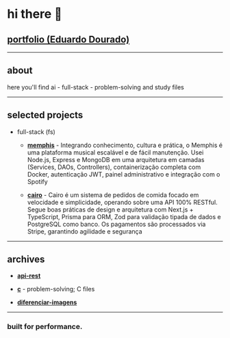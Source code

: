 # hi there 👋

## [portfolio (Eduardo Dourado)](https://efdourado.github.io/efdourado)

---

## about
here you'll find ai - full-stack - problem-solving and study files

---

## selected projects

- full-stack (fs)

    - [**memphis**](https://fs-memphis.onrender.com) - Integrando conhecimento, cultura e prática, o Memphis é uma plataforma musical escalável e de fácil manutenção. Usei Node.js, Express e MongoDB em uma arquitetura em camadas (Services, DAOs, Controllers), containerização completa com Docker, autenticação JWT, painel administrativo e integração com o Spotify

    - [**cairo**](https://fs-cairo.vercel.app/) - Cairo é um sistema de pedidos de comida focado em velocidade e simplicidade, operando sobre uma API 100% RESTful. Segue boas práticas de design e arquitetura com Next.js + TypeScript, Prisma para ORM, Zod para validação tipada de dados e PostgreSQL como banco. Os pagamentos são processados via Stripe, garantindo agilidade e segurança

---

## archives

- [**api-rest**](https://github.com/efdourado/api-rest)

- [**c**](https://github.com/efdourado/c) - problem-solving; C files

- [**diferenciar-imagens**](https://github.com/efdourado/diferenciar-imagens)

---

### built for performance.